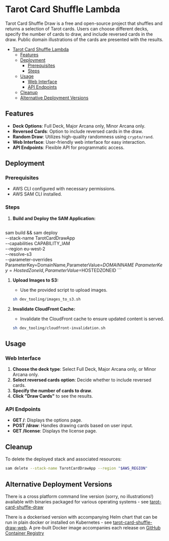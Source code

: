 # Tarot Card Shuffle Lambda

Tarot Card Shuffle Draw is a free and open-source project that shuffles and returns a selection of Tarot cards. Users can choose different decks, specify the number of cards to draw, and include reversed cards in the draw. Public domain illustrations of the cards are presented with the results. 

- [Tarot Card Shuffle Lambda](#tarot-card-shuffle-lambda)
  - [Features](#features)
  - [Deployment](#deployment)
    - [Prerequisites](#prerequisites)
    - [Steps](#steps)
  - [Usage](#usage)
    - [Web Interface](#web-interface)
    - [API Endpoints](#api-endpoints)
  - [Cleanup](#cleanup)
  - [Alternative Deployment Versions](#alternative-deployment-versions)

## Features

- **Deck Options**: Full Deck, Major Arcana only, Minor Arcana only.
- **Reversed Cards**: Option to include reversed cards in the draw.
- **Random Draw**: Utilizes high-quality randomness using `crypto/rand`.
- **Web Interface**: User-friendly web interface for easy interaction.
- **API Endpoints**: Flexible API for programmatic access.

## Deployment

### Prerequisites
- AWS CLI configured with necessary permissions.
- AWS SAM CLI installed.

### Steps

1. **Build and Deploy the SAM Application:**

    ```sh
sam build && sam deploy \
    --stack-name TarotCardDrawApp \
    --capabilities CAPABILITY_IAM \
    --region eu-west-2 \
    --resolve-s3 \
    --parameter-overrides ParameterKey=DomainName,ParameterValue=$DOMAINNAME \
                         ParameterKey=HostedZoneId,ParameterValue=$HOSTEDZONEID
    ```

1. **Upload Images to S3:**
   - Use the provided script to upload images.
   
   ```sh
   sh dev_tooling/images_to_s3.sh
   ```

2. **Invalidate CloudFront Cache:**
   - Invalidate the CloudFront cache to ensure updated content is served.
   
   ```sh
   sh dev_tooling/cloudfront-invalidation.sh
   ```

## Usage

### Web Interface

1. **Choose the deck type**: Select Full Deck, Major Arcana only, or Minor Arcana only.
2. **Select reversed cards option**: Decide whether to include reversed cards.
3. **Specify the number of cards to draw**.
4. **Click "Draw Cards"** to see the results.

### API Endpoints

- **GET /**: Displays the options page.
- **POST /draw**: Handles drawing cards based on user input.
- **GET /license**: Displays the license page.

## Cleanup

To delete the deployed stack and associated resources:

```sh
sam delete --stack-name TarotCardDrawApp --region "$AWS_REGION"
```

## Alternative Deployment Versions

There is a cross platform command line version (sorry, no illustrations!) available with binaries packaged for various operating systems - see [tarot-card-shuffle-draw](https://github.com/joshuamkite/tarot-card-shuffle-draw)

There is a dockerised version with accompanying Helm chart that can be run in plain docker or installed on Kubernetes - see [tarot-card-shuffle-draw-web](https://github.com/joshuamkite/tarot-card-shuffle-draw-web). A pre-built Docker image accompanies each release on [GitHub Container Registry](https://github.com/joshuamkite/tarot-card-shuffle-draw-web/pkgs/container/tarot-card-shuffle-draw-web%2Ftarot_shuffle_draw)
